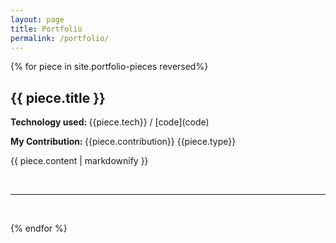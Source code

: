 ```yaml
---
layout: page
title: Portfolio
permalink: /portfolio/
---
```

{% for piece in site.portfolio-pieces reversed%}
  <h2>{{ piece.title }} </h2>
  

  <p><b>Technology used: </b>{{piece.tech}} / [code](code)</p>
  <p><b>My Contribution: </b>{{piece.contribution}} {{piece.type}}</p>
  <p>{{ piece.content | markdownify }}</p>
  <br/>
  <hr>
  <br/>
  
{% endfor %}
